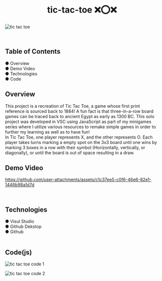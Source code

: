 <h1 align="center">tic-tac-toe ❌⭕❌</h1>

![tic tac toe](https://github.com/user-attachments/assets/8cce1a5b-4bee-4e2a-a49c-f162a6575a4a)

<br/>

<h2>Table of Contents</h2>
● Overview<br/>
● Demo Video<br/>
● Technologies<br/>
● Code<br/>

<h2>Overview</h2>
This project is a recreation of Tic Tac Toe, a game whose first print reference is sourced back to 1884! A fun fact is that three-in-a-row board games can be traced back to ancient Egypt as early as 1300 BC. This solo project was developed in VSC using JavaScript as part of my minigames series where I utilize various resources to remake simple games in order to further my learning as well as to have fun!
<br/>
In Tic Tac Toe, one player represents X, and the other represents O. Each player takes turns marking a empty spot on the 3x3 board until one wins by marking 3 boxes in a row with their symbol (Horizontally, vertically, or diagonally), or until the board is out of space resulting in a draw.

<h2>Demo Video</h2>


https://github.com/user-attachments/assets/c1c37ee5-c0f6-46e6-82e1-1446b98a1d7d

<br/>
<h2>Technologies</h2>
 ● Visul Studio<br/>
 ● Github Dekstop<br/>
 ● Github<br/>
 <br/>
<h2>Code(js)</h2>

![tic tac toe code 1](https://github.com/user-attachments/assets/b30b9296-4f61-43e7-b2d1-c551fab7890d)

![tic tac toe code  2](https://github.com/user-attachments/assets/a98eb48e-96d4-4f64-9880-7a8c77595dfd)


